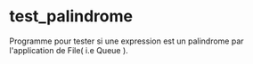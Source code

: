 # test_palindrome
Programme pour tester si une expression est un palindrome par l'application de File( i.e Queue ).
